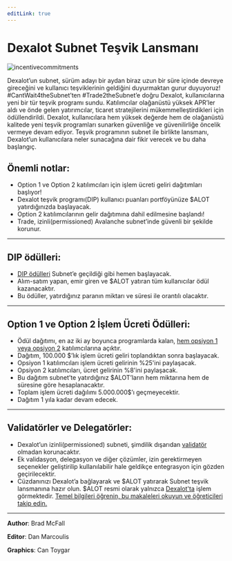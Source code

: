 ```yaml
---
editLink: true
---
```


# Dexalot Subnet Teşvik Lansmanı

![incentivecommitments](/images/incentives/incentivecommitments.png)

Dexalot’un subnet, sürüm adayı bir aydan biraz uzun bir süre içinde devreye gireceğini ve kullanıcı teşviklerinin geldiğini duyurmaktan gurur duyuyoruz! #CantWait4theSubnet’ten #Trade2theSubnet’e doğru Dexalot, kullanıcılarına yeni bir tür teşvik programı sundu. Katılımcılar olağanüstü yüksek APR’ler aldı ve önde gelen yatırımcılar, ticaret stratejilerini mükemmelleştirdikleri için ödüllendirildi. Dexalot, kullanıcılara hem yüksek değerde hem de olağanüstü kalitede yeni teşvik programları sunarken güvenliğe ve güvenilirliğe öncelik vermeye devam ediyor. Teşvik programının subnet ile birlikte lansmanı, Dexalot’un kullanıcılara neler sunacağına dair fikir verecek ve bu daha başlangıç.


## Önemli notlar:

* Option 1 ve Option 2 katılımcıları için işlem ücreti geliri dağıtımları başlıyor!
* Dexalot teşvik programı(DIP) kullanıcı puanları portföyünüze $ALOT yatırdığınızda başlayacak.
* Option 2 katılımcılarının gelir dağıtımına dahil edilmesine başlandı!
* Trade, izinli(permissioned) Avalanche subnet’inde güvenli bir şekilde korunur.

---

## DIP ödülleri:

* [DIP ödülleri](https://medium.com/dexalot/dexalot-te%C5%9Fvik-program%C4%B1-3c7165719686) Subnet’e geçildiği gibi hemen başlayacak.
* Alım-satım yapan, emir giren ve $ALOT yatıran tüm kullanıcılar ödül kazanacaktır.
* Bu ödüller, yatırdığınız paranın miktarı ve süresi ile orantılı olacaktır.

---

## Option 1 ve Option 2 İşlem Ücreti Ödülleri:

* Ödül dağıtımı, en az iki ay boyunca programlarda kalan, [hem opsiyon 1 veya opsiyon 2](https://medium.com/dexalot/dexalot-stake-to-the-subnet-5269756824d1) katılımcılarına açıktır.
* Dağıtım, 100.000 $’lık işlem ücreti geliri toplandıktan sonra başlayacak.
* Opsiyon 1 katılımcıları işlem ücreti gelirinin %25'ini paylaşacak.
* Opsiyon 2 katılımcıları, ücret gelirinin %8'ini paylaşacak.
* Bu dağıtım subnet’te yatırdığınız $ALOT’ların hem miktarına hem de süresine göre hesaplanacaktır.
* Toplam işlem ücreti dağılımı 5.000.000$’ı geçmeyecektir.
* Dağıtım 1 yıla kadar devam edecek.

---

## Validatörler ve Delegatörler:

* Dexalot’un izinli(permissioned) subneti, şimdilik dışarıdan [validatör](https://medium.com/dexalot/dexalot-subnet-validat%C3%B6r-program%C4%B1-d5450b7f32f1) olmadan korunacaktır.
* Ek validasyon, delegasyon ve diğer çözümler, izin gerektirmeyen seçenekler geliştirilip kullanılabilir hale geldikçe entegrasyon için gözden geçirilecektir.
* Cüzdanınızı Dexalot’a bağlayarak ve $ALOT yatırarak Subnet teşvik lansmanına hazır olun. $ALOT resmi olarak yalnızca [Dexalot'ta](https://app.dexalot.com/trade) işlem görmektedir. [Temel bilgileri öğrenin, bu makaleleri okuyun ve öğreticileri takip edin.](https://medium.com/dexalot)

---

**Author**: Brad McFall

**Editor**: Dan Marcoulis

**Graphics**: Can Toygar
